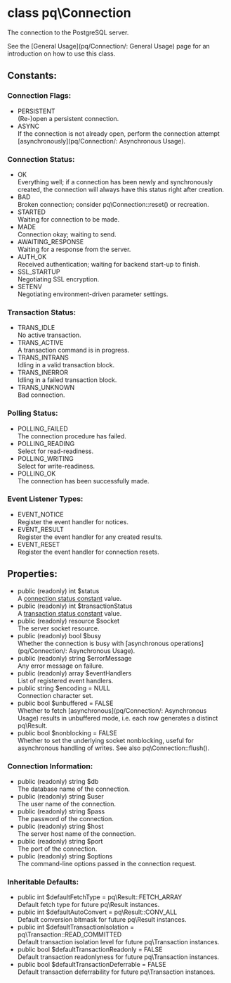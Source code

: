 # class pq\Connection

The connection to the PostgreSQL server.

See the [General Usage](pq/Connection/: General Usage) page for an introduction on how to use this class.

## Constants:
### Connection Flags:
* PERSISTENT  
(Re-)open a persistent connection.
* ASYNC  
If the connection is not already open, perform the connection attempt [asynchronously](pq/Connection/: Asynchronous Usage).

### Connection Status:
* OK  
  Everything well; if a connection has been newly and synchronously created, the connection will always have this status right after creation.
* BAD  
  Broken connection; consider pq\Connection::reset() or recreation.
* STARTED  
  Waiting for connection to be made.
* MADE  
  Connection okay; waiting to send.
* AWAITING_RESPONSE  
  Waiting for a response from the server.
* AUTH_OK  
  Received authentication; waiting for backend start-up to finish.
* SSL_STARTUP  
  Negotiating SSL encryption.
* SETENV  
  Negotiating environment-driven parameter settings.

### Transaction Status:
* TRANS_IDLE  
  No active transaction.
* TRANS_ACTIVE  
  A transaction command is in progress.
* TRANS_INTRANS  
  Idling in a valid transaction block.
* TRANS_INERROR  
  Idling in a failed transaction block.
* TRANS_UNKNOWN  
  Bad connection.

### Polling Status:
* POLLING_FAILED  
  The connection procedure has failed.
* POLLING_READING  
  Select for read-readiness.
* POLLING_WRITING  
  Select for write-readiness.
* POLLING_OK  
  The connection has been successfully made.

### Event Listener Types:
* EVENT_NOTICE  
  Register the event handler for notices.
* EVENT_RESULT  
  Register the event handler for any created results.
* EVENT_RESET  
  Register the event handler for connection resets.


## Properties:
* public (readonly) int $status  
  A [connection status constant](pq/Connection#Connection.Status:) value.
* public (readonly) int $transactionStatus  
  A [transaction status constant](pq/Connection#Transaction.Status:) value.
* public (readonly) resource $socket  
  The server socket resource.
* public (readonly) bool $busy  
  Whether the connection is busy with [asynchronous operations](pq/Connection/: Asynchronous Usage).
* public (readonly) string $errorMessage  
  Any error message on failure.
* public (readonly) array $eventHandlers  
  List of registered event handlers.
* public string $encoding = NULL  
  Connection character set.
* public bool $unbuffered = FALSE  
  Whether to fetch [asynchronous](pq/Connection/: Asynchronous Usage) results in unbuffered mode, i.e. each row generates a distinct pq\Result.
* public bool $nonblocking = FALSE  
  Whether to set the underlying socket nonblocking, useful for asynchronous handling of writes. See also pq\Connection::flush().

### Connection Information:
* public (readonly) string $db  
  The database name of the connection.
* public (readonly) string $user  
  The user name of the connection.
* public (readonly) string $pass  
  The password of the connection.
* public (readonly) string $host  
  The server host name of the connection.
* public (readonly) string $port  
  The port of the connection.
* public (readonly) string $options  
  The command-line options passed in the connection request.

### Inheritable Defaults:
* public int $defaultFetchType = pq\Result::FETCH_ARRAY  
  Default fetch type for future pq\Result instances.
* public int $defaultAutoConvert = pq\Result::CONV_ALL  
  Default conversion bitmask for future pq\Result instances.
* public int $defaultTransactionIsolation = pq\Transaction::READ_COMMITTED  
  Default transaction isolation level for future pq\Transaction instances.
* public bool $defaultTransactionReadonly = FALSE  
  Default transaction readonlyness for future pq\Transaction instances.
* public bool $defaultTransactionDeferrable = FALSE  
  Default transaction deferrability for future pq\Transaction instances.
